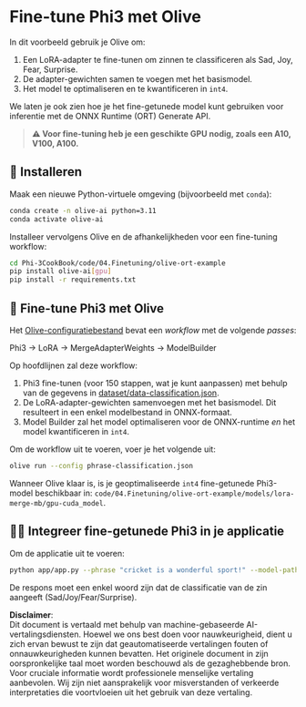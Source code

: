 # Fine-tune Phi3 met Olive

In dit voorbeeld gebruik je Olive om:

1. Een LoRA-adapter te fine-tunen om zinnen te classificeren als Sad, Joy, Fear, Surprise.
1. De adapter-gewichten samen te voegen met het basismodel.
1. Het model te optimaliseren en te kwantificeren in `int4`.

We laten je ook zien hoe je het fine-getunede model kunt gebruiken voor inferentie met de ONNX Runtime (ORT) Generate API.

> **⚠️ Voor fine-tuning heb je een geschikte GPU nodig, zoals een A10, V100, A100.**

## 💾 Installeren

Maak een nieuwe Python-virtuele omgeving (bijvoorbeeld met `conda`):

```bash
conda create -n olive-ai python=3.11
conda activate olive-ai
```

Installeer vervolgens Olive en de afhankelijkheden voor een fine-tuning workflow:

```bash
cd Phi-3CookBook/code/04.Finetuning/olive-ort-example
pip install olive-ai[gpu]
pip install -r requirements.txt
```

## 🧪 Fine-tune Phi3 met Olive
Het [Olive-configuratiebestand](../../../../../code/04.Finetuning/olive-ort-example/phrase-classification.json) bevat een *workflow* met de volgende *passes*:

Phi3 -> LoRA -> MergeAdapterWeights -> ModelBuilder

Op hoofdlijnen zal deze workflow:

1. Phi3 fine-tunen (voor 150 stappen, wat je kunt aanpassen) met behulp van de gegevens in [dataset/data-classification.json](../../../../../code/04.Finetuning/olive-ort-example/dataset/dataset-classification.json).
1. De LoRA-adapter-gewichten samenvoegen met het basismodel. Dit resulteert in een enkel modelbestand in ONNX-formaat.
1. Model Builder zal het model optimaliseren voor de ONNX-runtime *en* het model kwantificeren in `int4`.

Om de workflow uit te voeren, voer je het volgende uit:

```bash
olive run --config phrase-classification.json
```

Wanneer Olive klaar is, is je geoptimaliseerde `int4` fine-getunede Phi3-model beschikbaar in: `code/04.Finetuning/olive-ort-example/models/lora-merge-mb/gpu-cuda_model`.

## 🧑‍💻 Integreer fine-getunede Phi3 in je applicatie

Om de applicatie uit te voeren:

```bash
python app/app.py --phrase "cricket is a wonderful sport!" --model-path models/lora-merge-mb/gpu-cuda_model
```

De respons moet een enkel woord zijn dat de classificatie van de zin aangeeft (Sad/Joy/Fear/Surprise).

**Disclaimer**:  
Dit document is vertaald met behulp van machine-gebaseerde AI-vertalingsdiensten. Hoewel we ons best doen voor nauwkeurigheid, dient u zich ervan bewust te zijn dat geautomatiseerde vertalingen fouten of onnauwkeurigheden kunnen bevatten. Het originele document in zijn oorspronkelijke taal moet worden beschouwd als de gezaghebbende bron. Voor cruciale informatie wordt professionele menselijke vertaling aanbevolen. Wij zijn niet aansprakelijk voor misverstanden of verkeerde interpretaties die voortvloeien uit het gebruik van deze vertaling.
